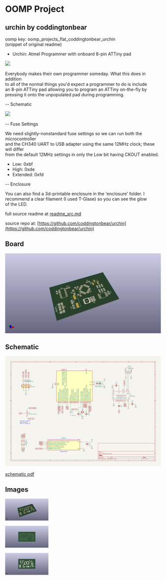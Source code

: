 # OOMP Project  
## urchin  by coddingtonbear  
  
oomp key: oomp_projects_flat_coddingtonbear_urchin  
(snippet of original readme)  
  
- Urchin: Atmel Programmer with onboard 8-pin ATTiny pad  
  
![](https://s3-us-west-2.amazonaws.com/coddingtonbear-public/github/urchin/IMG_4154.JPG)  
  
Everybody makes their own programmer someday.  What this does in addition  
to all of the normal things you'd expect a programmer to do is include  
an 8-pin ATTiny pad allowing you to program an ATTiny on-the-fly by  
pressing it onto the unpopulated pad during programming.  
  
-- Schematic  
  
![](https://s3-us-west-2.amazonaws.com/coddingtonbear-public/github/urchin/urchin.svg)  
  
-- Fuse Settings  
  
We need slightly-nonstandard fuse settings so we can run both the microcontroller  
and the CH340 UART to USB adapter using the same 12MHz clock; these will differ  
from the default 12MHz settings in only the Low bit having CKOUT enabled.  
  
* Low: 0xbf  
* High: 0xde  
* Extended: 0xfd  
  
-- Enclosure  
  
You can also find a 3d-printable enclosure in the 'enclosure' folder. I  
recommend a clear filament (I used T-Glase) so you can see the glow  
of the LED.  
  
  full source readme at [readme_src.md](readme_src.md)  
  
source repo at: [https://github.com/coddingtonbear/urchin](https://github.com/coddingtonbear/urchin)  
## Board  
  
[![working_3d.png](working_3d_600.png)](working_3d.png)  
## Schematic  
  
[![working_schematic.png](working_schematic_600.png)](working_schematic.png)  
  
[schematic pdf](working_schematic.pdf)  
## Images  
  
[![working_3d.png](working_3d_140.png)](working_3d.png)  
  
[![working_3d_back.png](working_3d_back_140.png)](working_3d_back.png)  
  
[![working_3d_front.png](working_3d_front_140.png)](working_3d_front.png)  
